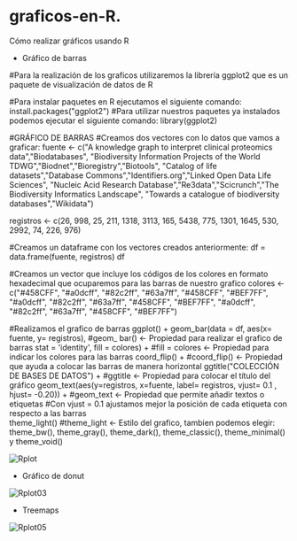 # graficos-en-R.
Cómo realizar gráficos usando R



- Gráfico de barras

#Para la realización de los graficos utilizaremos la librería ggplot2 que es un paquete de visualización de datos de R

#Para instalar paquetes en R ejecutamos el siguiente comando:
install.packages("ggplot2")
#Para utilizar nuestros paquetes ya instalados podemos ejecutar el siguiente comando:
library(ggplot2)

#GRÁFICO DE BARRAS
#Creamos dos vectores con lo datos que vamos a graficar:
fuente <- c("A knowledge graph to interpret clinical proteomics data","Biodatabases",
            "Biodiversity Information Projects of the World TDWG","Biodnet","Bioregistry","Biotools",
            "Catalog of life datasets","Database Commons","Identifiers.org","Linked Open Data Life Sciences",
            "Nucleic Acid Research Database","Re3data","Scicrunch","The Biodiversity Informatics Landscape", 
            "Towards a catalogue of biodiversity databases","Wikidata")

registros <- c(26, 998, 25, 211, 1318, 3113, 165, 5438, 775, 
               1301, 1645, 530, 2992, 74, 226, 976)

#Creamos un dataframe con los vectores creados anteriormente:
df = data.frame(fuente, registros)
df

#Creamos un vector que incluye los códigos de los colores en formato hexadecimal que ocuparemos para las barras de nuestro grafico
colores <- c("#458CFF", "#a0dcff", "#82c2ff", "#63a7ff", "#458CFF", "#BEF7FF", "#a0dcff", "#82c2ff", "#63a7ff", 
             "#458CFF", "#BEF7FF", "#a0dcff", "#82c2ff", "#63a7ff", "#458CFF", "#BEF7FF")

#Realizamos el grafico de barras
ggplot() + geom_bar(data = df, aes(x= fuente, y= registros), #geom_ bar() <- Propiedad para realizar el grafico de barras
                    stat = 'identity', fill = colores) + #fill = colores <- Propiedad para indicar los colores para las barras
  coord_flip() +  #coord_flip() <- Propiedad que ayuda a colocar las barras de manera horizontal
  ggtitle("COLECCIÓN DE BASES DE DATOS") + #ggtitle <- Propiedad para colocar el título del gráfico
  geom_text(aes(y=registros, x=fuente, label= registros, vjust= 0.1 , hjust= -0.20)) + #geom_text <- Propiedad que permite añadir textos o etiquetas
  #Con vjust = 0.1 ajustamos mejor la posición de cada etiqueta con respecto a las barras         
  theme_light() #theme_light <- Estilo del grafico, tambien podemos elegir: theme_bw(), theme_gray(), theme_dark(), theme_classic(), theme_minimal() y theme_void()

![Rplot](https://user-images.githubusercontent.com/73009717/157800956-77b5c223-e1e7-438f-9cfc-8d90ae81be05.png)

- Gráfico de donut

![Rplot03](https://user-images.githubusercontent.com/73009717/157800959-113741c8-69b6-4bcd-af7b-a44f8033cb4e.png)

- Treemaps

![Rplot05](https://user-images.githubusercontent.com/73009717/157800961-7689f11e-76d0-4e8c-87dc-72ad372cb503.png)
